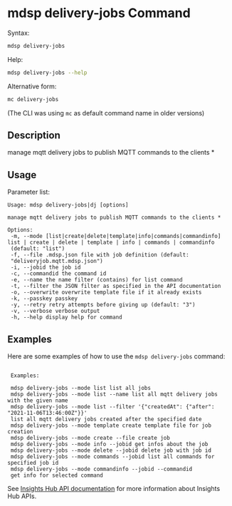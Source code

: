 # mdsp delivery-jobs Command

Syntax:

```bash
mdsp delivery-jobs
```

Help:

```bash
mdsp delivery-jobs --help
```

Alternative form:

```bash
mc delivery-jobs
```

(The CLI was using `mc` as default command name in older versions)

## Description

manage mqtt delivery jobs to publish MQTT commands to the clients *

## Usage

Parameter list:

```text
Usage: mdsp delivery-jobs|dj [options]

manage mqtt delivery jobs to publish MQTT commands to the clients *

Options:
 -m, --mode [list|create|delete|template|info|commands|commandinfo] list | create | delete | template | info | commands | commandinfo
 (default: "list")
 -f, --file .mdsp.json file with job definition (default:
 "deliveryjob.mqtt.mdsp.json")
 -i, --jobid the job id
 -c, --commandid the command id
 -e, --name the name filter (contains) for list command
 -t, --filter the JSON filter as specified in the API documentation
 -o, --overwrite overwrite template file if it already exists
 -k, --passkey passkey
 -y, --retry retry attempts before giving up (default: "3")
 -v, --verbose verbose output
 -h, --help display help for command

```

## Examples

Here are some examples of how to use the `mdsp delivery-jobs` command:

```text

 Examples:

 mdsp delivery-jobs --mode list list all jobs
 mdsp delivery-jobs --mode list --name list all mqtt delivery jobs with the given name
 mdsp delivery-jobs --mode list --filter '{"createdAt": {"after": "2021-11-06T13:46:00Z"}}' 
 list all mqtt delivery jobs created after the specified date
 mdsp delivery-jobs --mode template create template file for job creation
 mdsp delivery-jobs --mode create --file create job
 mdsp delivery-jobs --mode info --jobid get infos about the job
 mdsp delivery-jobs --mode delete --jobid delete job with job id
 mdsp delivery-jobs --mode commands --jobid list all commands for specified job id
 mdsp delivery-jobs --mode commandinfo --jobid --commandid 
 get info for selected command

```

See [Insights Hub API documentation](https://documentation.mindsphere.io/MindSphere/apis/index.html) for more information about Insights Hub APIs.
